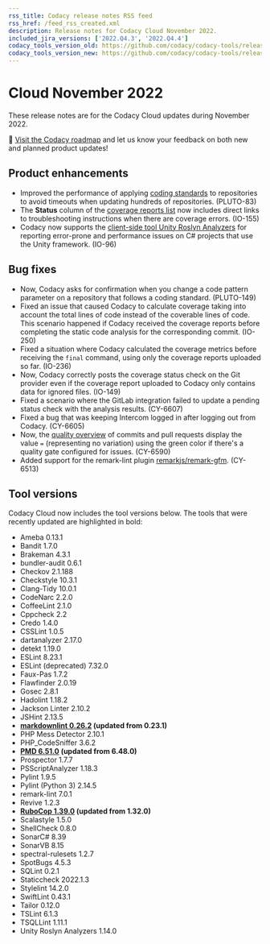 ```yaml
---
rss_title: Codacy release notes RSS feed
rss_href: /feed_rss_created.xml
description: Release notes for Codacy Cloud November 2022.
included_jira_versions: ['2022.Q4.3', '2022.Q4.4']
codacy_tools_version_old: https://github.com/codacy/codacy-tools/releases/tag/6.5.4
codacy_tools_version_new: https://github.com/codacy/codacy-tools/releases/tag/6.6.5
---
```


# Cloud November 2022

These release notes are for the Codacy Cloud updates during November 2022.

📢 [Visit the Codacy roadmap](https://roadmap.codacy.com) and <span class="skip-vale">let us know</span> your feedback on both new and planned product updates!

## Product enhancements

-   Improved the performance of applying [coding standards](../../organizations/using-a-coding-standard.md) to repositories to avoid timeouts when updating hundreds of repositories. (PLUTO-83)
-   The **Status** column of the [coverage reports list](../../coverage-reporter/index.md#validating-coverage) now includes direct links to troubleshooting instructions when there are coverage errors. (IO-155)
-   Codacy now supports the [client-side tool Unity Roslyn Analyzers](../../related-tools/local-analysis/client-side-tools.md) for reporting error-prone and performance issues on C# projects that use the Unity framework. (IO-96)

## Bug fixes

-   Now, Codacy asks for confirmation when you change a code pattern parameter on a repository that follows a coding standard. (PLUTO-149)
-   Fixed an issue that caused Codacy to calculate coverage taking into account the total lines of code instead of the coverable lines of code. This scenario happened if Codacy received the coverage reports before completing the static code analysis for the corresponding commit. (IO-250)
-   Fixed a situation where Codacy calculated the coverage metrics before receiving the `final` command, using only the coverage reports uploaded so far. (IO-236)
-   Now, Codacy correctly posts the coverage status check on the Git provider even if the coverage report uploaded to Codacy only contains data for ignored files. (IO-149)
-   Fixed a scenario where the GitLab integration failed to update a pending status check with the analysis results. (CY-6607)
-   Fixed a bug that was keeping Intercom logged in after logging out from Codacy. (CY-6605)
-   Now, the [quality overview](https://docs.codacy.com/repositories/pull-requests/#quality-overview) of commits and pull requests display the value `=` (representing no variation) using the green color if there's a quality gate configured for issues. (CY-6590)
-   Added support for the remark-lint plugin [<span class="skip-vale">remarkjs/remark-gfm</span>](https://github.com/remarkjs/remark-gfm). (CY-6513)

## Tool versions

Codacy Cloud now includes the tool versions below. The tools that were recently updated are highlighted in bold:

-   Ameba 0.13.1
-   Bandit 1.7.0
-   Brakeman 4.3.1
-   bundler-audit 0.6.1
-   Checkov 2.1.188
-   Checkstyle 10.3.1
-   Clang-Tidy 10.0.1
-   CodeNarc 2.2.0
-   CoffeeLint 2.1.0
-   Cppcheck 2.2
-   Credo 1.4.0
-   CSSLint 1.0.5
-   dartanalyzer 2.17.0
-   detekt 1.19.0
-   ESLint 8.23.1
-   ESLint (deprecated) 7.32.0
-   Faux-Pas 1.7.2
-   Flawfinder 2.0.19
-   Gosec 2.8.1
-   Hadolint 1.18.2
-   Jackson Linter 2.10.2
-   JSHint 2.13.5
-   **[markdownlint 0.26.2](https://github.com/DavidAnson/markdownlint/releases/tag/v0.26.2) (updated from 0.23.1)**
-   PHP Mess Detector 2.10.1
-   PHP_CodeSniffer 3.6.2
-   **[PMD 6.51.0](https://pmd.sourceforge.io/pmd-6.51.0/pmd_release_notes.html) (updated from 6.48.0)**
-   Prospector 1.7.7
-   PSScriptAnalyzer 1.18.3
-   Pylint 1.9.5
-   Pylint (Python 3) 2.14.5
-   remark-lint 7.0.1
-   Revive 1.2.3
-   **[RuboCop 1.39.0](https://github.com/rubocop/rubocop/releases/tag/v1.39.0) (updated from 1.32.0)**
-   Scalastyle 1.5.0
-   ShellCheck 0.8.0
-   SonarC# 8.39
-   SonarVB 8.15
-   spectral-rulesets 1.2.7
-   SpotBugs 4.5.3
-   SQLint 0.2.1
-   Staticcheck 2022.1.3
-   Stylelint 14.2.0
-   SwiftLint 0.43.1
-   Tailor 0.12.0
-   TSLint 6.1.3
-   TSQLLint 1.11.1
-   Unity Roslyn Analyzers 1.14.0
